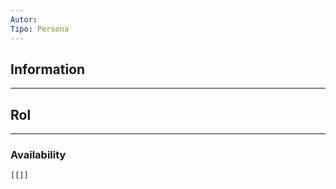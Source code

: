 ```yaml
---
Autor: 
Tipo: Persona
---
```

## Information
- - -


## Rol
- - -


### Availability
```query
[[]]
```

